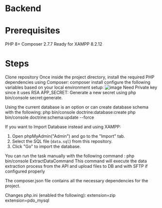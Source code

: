 # Backend


# Prerequisites
PHP 8+
Composer 2.7.7
Ready for XAMPP 8.2.12

# Steps

Clone repository 
Once inside the project directory, install the required PHP dependencies using Composer: composer install
configure the following variables based on your local environment setup:
![image](https://github.com/user-attachments/assets/a10a0ae4-7752-4d52-8771-d7fe7382ba49)
Need Private key since it uses RSA
APP_SECRET: Generate a new secret using php bin/console secret:generate.

Using the current database is an option or can create database schema with the following: 
php bin/console doctrine:database:create
php bin/console doctrine:schema:update --force

If you want to Import Database instead and using XAMPP:
1. Open phpMyAdmin("Admin") and go to the "Import" tab.
2. Select the SQL file (`data.sql`) from this repository.
3. Click "Go" to import the database.

You can run the task manually with the following command : 
php bin/console ExtractDataCommand 
This command will execute the data extraction process from the API and upload files to DB and with SFTP if configured properly

The composer.json file contains all the necessary dependencies for the project.


Changes php.ini (enabled the following): 
extension=zip 
extension=pdo_mysql
